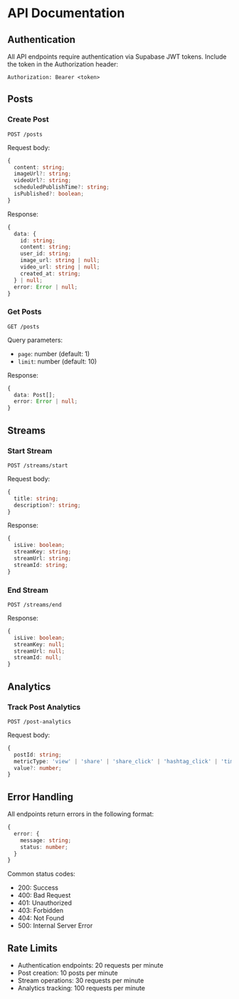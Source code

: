 # API Documentation

## Authentication
All API endpoints require authentication via Supabase JWT tokens. Include the token in the Authorization header:
```
Authorization: Bearer <token>
```

## Posts

### Create Post
`POST /posts`

Request body:
```typescript
{
  content: string;
  imageUrl?: string;
  videoUrl?: string;
  scheduledPublishTime?: string;
  isPublished?: boolean;
}
```

Response:
```typescript
{
  data: {
    id: string;
    content: string;
    user_id: string;
    image_url: string | null;
    video_url: string | null;
    created_at: string;
  } | null;
  error: Error | null;
}
```

### Get Posts
`GET /posts`

Query parameters:
- `page`: number (default: 1)
- `limit`: number (default: 10)

Response:
```typescript
{
  data: Post[];
  error: Error | null;
}
```

## Streams

### Start Stream
`POST /streams/start`

Request body:
```typescript
{
  title: string;
  description?: string;
}
```

Response:
```typescript
{
  isLive: boolean;
  streamKey: string;
  streamUrl: string;
  streamId: string;
}
```

### End Stream
`POST /streams/end`

Response:
```typescript
{
  isLive: boolean;
  streamKey: null;
  streamUrl: null;
  streamId: null;
}
```

## Analytics

### Track Post Analytics
`POST /post-analytics`

Request body:
```typescript
{
  postId: string;
  metricType: 'view' | 'share' | 'share_click' | 'hashtag_click' | 'time_spent';
  value?: number;
}
```

## Error Handling
All endpoints return errors in the following format:
```typescript
{
  error: {
    message: string;
    status: number;
  }
}
```

Common status codes:
- 200: Success
- 400: Bad Request
- 401: Unauthorized
- 403: Forbidden
- 404: Not Found
- 500: Internal Server Error

## Rate Limits
- Authentication endpoints: 20 requests per minute
- Post creation: 10 posts per minute
- Stream operations: 30 requests per minute
- Analytics tracking: 100 requests per minute